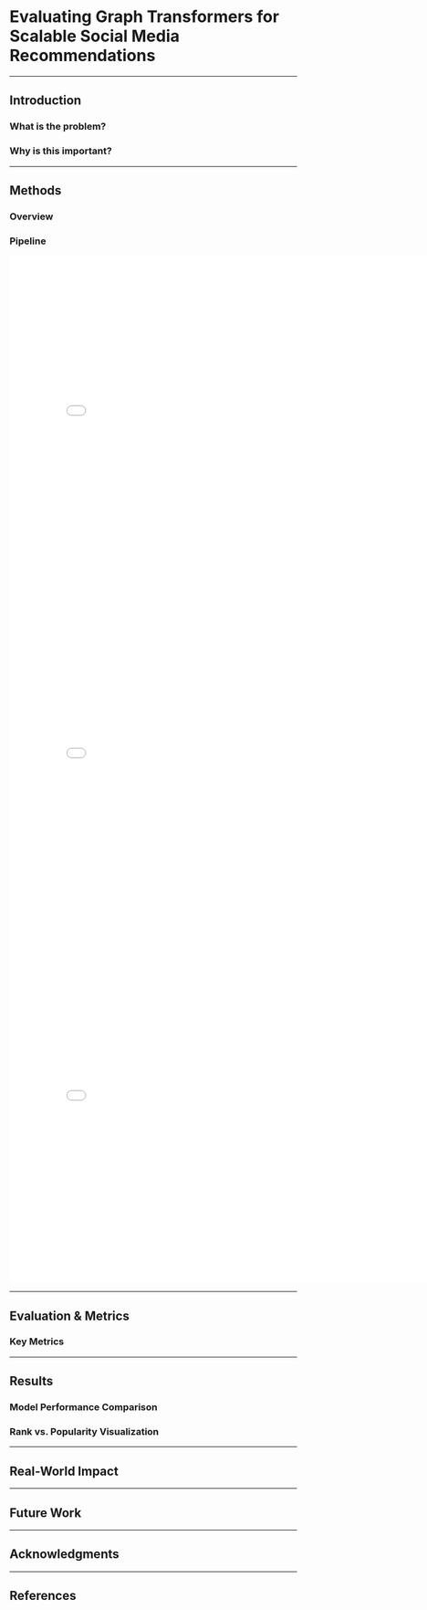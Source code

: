 # Evaluating Graph Transformers for Scalable Social Media Recommendations

---

## Introduction
### What is the problem?

### Why is this important?

---

## Methods
### Overview

### Pipeline

<iframe src="assets/producer_embeddings.html" width="800" height="600" frameBorder="0"></iframe>

<iframe src="assets/pipeline1.svg" width="800" height="600" frameBorder="0"></iframe>

<iframe src="assets/pipeline2.svg" width="800" height="600" frameBorder="0"></iframe>


---

## Evaluation & Metrics
### Key Metrics

---

## Results
### Model Performance Comparison

### Rank vs. Popularity Visualization

---

## Real-World Impact

---

## Future Work

---

## Acknowledgments

---

## References
